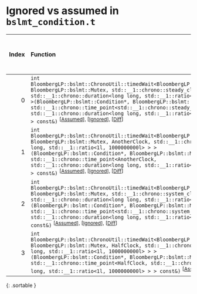 # Ignored vs assumed in `bslmt_condition.t`

<script src="../sorttable.js"></script>

|   Index | Function                                                                                                                                                                                                                                                                                                                                                                                                                                                                                                      |   Difference in number of lines |   Function size difference in bytes |   Number of lines in assumed build | Number of bytes in assumed build   |   Number of lines in ignored build | Number of bytes in ignored build   |
|--------:|:--------------------------------------------------------------------------------------------------------------------------------------------------------------------------------------------------------------------------------------------------------------------------------------------------------------------------------------------------------------------------------------------------------------------------------------------------------------------------------------------------------------|--------------------------------:|------------------------------------:|-----------------------------------:|:-----------------------------------|-----------------------------------:|:-----------------------------------|
|       0 | `int BloombergLP::bslmt::ChronoUtil::timedWait<BloombergLP::bslmt::Condition, BloombergLP::bslmt::Mutex, std::__1::chrono::steady_clock, std::__1::chrono::duration<long long, std::__1::ratio<1l, 1000000000l> > >(BloombergLP::bslmt::Condition*, BloombergLP::bslmt::Mutex*, std::__1::chrono::time_point<std::__1::chrono::steady_clock, std::__1::chrono::duration<long long, std::__1::ratio<1l, 1000000000l> > > const&)` <sup>\[[Assumed](0-assume)\], \[[Ignored](0-none)\], \[[Diff](0.diff.html)\] |                              -7 |                                 -32 |                                400 | 4,205,648                          |                                432 | 4,205,648                          |
|       1 | `int BloombergLP::bslmt::ChronoUtil::timedWait<BloombergLP::bslmt::Condition, BloombergLP::bslmt::Mutex, AnotherClock, std::__1::chrono::duration<long long, std::__1::ratio<1l, 1000000000l> > >(BloombergLP::bslmt::Condition*, BloombergLP::bslmt::Mutex*, std::__1::chrono::time_point<AnotherClock, std::__1::chrono::duration<long long, std::__1::ratio<1l, 1000000000l> > > const&)` <sup>\[[Assumed](1-assume)\], \[[Ignored](1-none)\], \[[Diff](1.diff.html)\]                                     |                              -8 |                                 -32 |                                224 | 4,206,464                          |                                256 | 4,206,528                          |
|       2 | `int BloombergLP::bslmt::ChronoUtil::timedWait<BloombergLP::bslmt::Condition, BloombergLP::bslmt::Mutex, std::__1::chrono::system_clock, std::__1::chrono::duration<long long, std::__1::ratio<1l, 1000000l> > >(BloombergLP::bslmt::Condition*, BloombergLP::bslmt::Mutex*, std::__1::chrono::time_point<std::__1::chrono::system_clock, std::__1::chrono::duration<long long, std::__1::ratio<1l, 1000000l> > > const&)` <sup>\[[Assumed](2-assume)\], \[[Ignored](2-none)\], \[[Diff](2.diff.html)\]       |                              -8 |                                 -32 |                                416 | 4,206,048                          |                                448 | 4,206,080                          |
|       3 | `int BloombergLP::bslmt::ChronoUtil::timedWait<BloombergLP::bslmt::Condition, BloombergLP::bslmt::Mutex, HalfClock, std::__1::chrono::duration<long long, std::__1::ratio<1l, 1000000000l> > >(BloombergLP::bslmt::Condition*, BloombergLP::bslmt::Mutex*, std::__1::chrono::time_point<HalfClock, std::__1::chrono::duration<long long, std::__1::ratio<1l, 1000000000l> > > const&)` <sup>\[[Assumed](3-assume)\], \[[Ignored](3-none)\], \[[Diff](3.diff.html)\]                                           |                              -9 |                                 -32 |                                224 | 4,206,688                          |                                256 | 4,206,784                          |
{: .sortable }
